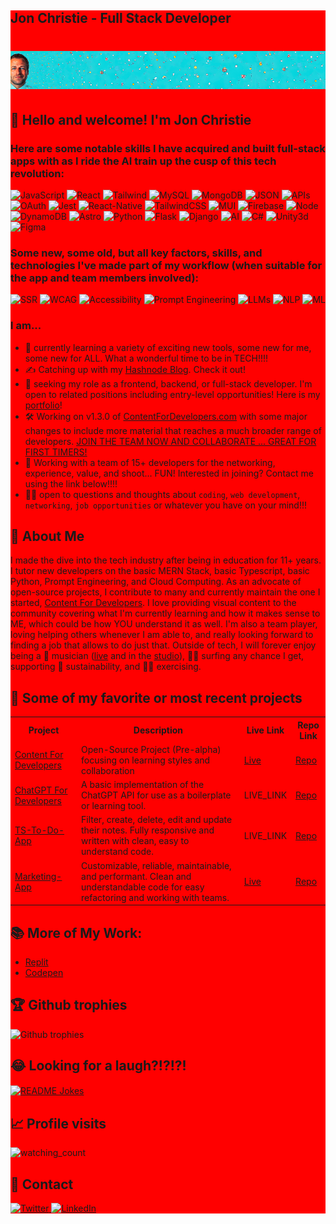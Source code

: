<div style="background-color:red;">
 
<h2>Jon Christie - Full Stack Developer</h2>

  <h1><img src="https://raw.githubusercontent.com/mathcodes/mathcodes/main/github%20banner.png" alt="Banner"></h1>
  <h2>👋 Hello and welcome! I'm Jon Christie</h2>

  <h3>Here are some notable skills I have acquired and built full-stack apps with as I ride the AI train up the cusp
    of this tech revolution:</h3>
  <p>
    <img src="https://img.shields.io/badge/JavaScript-%23129da7?style=for-the-badge&logo=javascript"
      alt="JavaScript">
    <img src="https://img.shields.io/badge/React-%23129da7?style=for-the-badge&logo=react" alt="React">
    <img src="https://img.shields.io/badge/Tailwind-%23129da7?style=for-the-badge&logo=tailwind-css" alt="Tailwind">
    <img src="https://img.shields.io/badge/MySQL-%23129da7?style=for-the-badge&logo=mysql" alt="MySQL">
    <img src="https://img.shields.io/badge/MongoDB-%23129da7?style=for-the-badge&logo=mongodb" alt="MongoDB">
    <img src="https://img.shields.io/badge/JSON-%23129da7?style=for-the-badge&logo=json" alt="JSON">
    <img src="https://img.shields.io/badge/APIs-%23129da7?style=for-the-badge&logo=api" alt="APIs">
    <img src="https://img.shields.io/badge/OAuth-%23129da7?style=for-the-badge&logo=oauth" alt="OAuth">
    <img src="https://img.shields.io/badge/Jest-%23129da7?style=for-the-badge&logo=jest" alt="Jest">
    <img src="https://img.shields.io/badge/React--Native-%23129da7?style=for-the-badge&logo=react" alt="React-Native">
    <img src="https://img.shields.io/badge/TailwindCSS-%23129da7?style=for-the-badge&logo=tailwind-css"
      alt="TailwindCSS">
    <img src="https://img.shields.io/badge/MUI-%23129da7?style=for-the-badge&logo=mui" alt="MUI">
    <img src="https://img.shields.io/badge/Firebase-%23129da7?style=for-the-badge&logo=firebase" alt="Firebase">
    <img src="https://img.shields.io/badge/Node-%23129da7?style=for-the-badge&logo=node.js" alt="Node">
    <img src="https://img.shields.io/badge/DynamoDB-%23129da7?style=for-the-badge&logo=amazon-dynamodb"
      alt="DynamoDB">
    <img src="https://img.shields.io/badge/Astro-%23129da7?style=for-the-badge&logo=astro" alt="Astro">
    <img src="https://img.shields.io/badge/Python-%23129da7?style=for-the-badge&logo=python" alt="Python">
    <img src="https://img.shields.io/badge/Flask-%23129da7?style=for-the-badge&logo=flask" alt="Flask">
    <img src="https://img.shields.io/badge/Django-%23129da7?style=for-the-badge&logo=django" alt="Django">
    <img src="https://img.shields.io/badge/OpenAI-%23129da7?style=for-the-badge&logo=openai" alt="AI">
    <img src="https://img.shields.io/badge/C%23-%23129da7?style=for-the-badge&logo=c-sharp" alt="C#">
    <img src="https://img.shields.io/badge/Unity3d-%23129da7?style=for-the-badge&logo=unity" alt="Unity3d">
    <img src="https://img.shields.io/badge/Figma-%23129da7?style=for-the-badge&logo=figma" alt="Figma">
  </p>

  <h3>Some new, some old, but all key factors, skills, and technologies I've made part of my workflow (when suitable
    for the app and team members involved):</h3>
  <p>
    <img src="https://img.shields.io/badge/SSR-grey?style=for-the-badge&logo=ssr" alt="SSR">
    <img src="https://img.shields.io/badge/WCAG-grey?style=for-the-badge&logo=wcag" alt="WCAG">
    <img src="https://img.shields.io/badge/Accessibility-grey?style=for-the-badge&logo=accessibility"
      alt="Accessibility">
    <img src="https://img.shields.io/badge/Prompt_Engineering-grey?style=for-the-badge&logo=prompt-engineering"
      alt="Prompt Engineering">
    <img src="https://img.shields.io/badge/LLMs-grey?style=for-the-badge&logo=llms" alt="LLMs">
    <img src="https://img.shields.io/badge/NLP-grey?style=for-the-badge&logo=nlp" alt="NLP">
    <img src="https://img.shields.io/badge/ML-grey?style=for-the-badge&logo=ML" alt="ML">
  </p>

  <h3>I am...</h3>
  <ul>
    <li>🤖 currently learning a variety of exciting new tools, some new for me, some new for ALL. What a wonderful time to
      be in TECH!!!!</li>
    <li>✍️ Catching up with my <a href="https://jonchristie.hashnode.dev/">Hashnode Blog</a>. Check it out!</li>
    <li>🔭 seeking my role as a frontend, backend, or full-stack developer. I'm open to related positions including
      entry-level opportunities! Here is my <a href="https://www.jonchristie.net">portfolio</a>!</li>
    <li>🛠 Working on v1.3.0 of <a href="https://www.contentfordevelopers.com">ContentForDevelopers.com</a> with some
      major changes to include more material that reaches a much broader range of developers. <a
        href="https://github.com/mathcodes/contentfordevelopers">JOIN THE TEAM NOW AND COLLABORATE ... GREAT FOR FIRST
        TIMERS!</a></li>
    <li>🤝 Working with a team of 15+ developers for the networking, experience, value, and shoot... FUN! Interested in
      joining? Contact me using the link below!!!!</li>
    <li>🙋🏻 open to questions and thoughts about <code>coding</code>, <code>web development</code>, <code>networking</code>,
      <code>job opportunities</code> or whatever you have on your mind!!!</li>
  </ul>

  <h2>💼 About Me</h2>
  <p>
    I made the dive into the tech industry after being in education for 11+ years. I tutor new developers on the basic
    MERN Stack, basic Typescript, basic Python, Prompt Engineering, and Cloud Computing. As an advocate of open-source
    projects, I contribute to many and currently maintain the one I started, <a
      href="https://github.com/mathcodes/contentfordevelopers">Content For Developers</a>. I love providing visual content
    to the community covering what I'm currently learning and how it makes sense to ME, which could be how YOU understand
    it as well. I'm also a team player, loving helping others whenever I am able to, and really looking forward to
    finding a job that allows to do just that. Outside of tech, I will forever enjoy being a 🎸 musician (<a
      href="https://www.youtube.com/results?search_query=Baffle+%40+2nd+Wind+12.1.17">live</a> and in the <a
      href="https://soundcloud.com/jonchristie">studio</a>), 🏄🏻 surfing any chance I get, supporting 🌱 sustainability,
    and 🏃🏼 exercising.
  </p>

  <h2>🚀 Some of my favorite or most recent projects</h2>
  <table>
    <tr>
      <th>Project</th>
      <th>Description</th>
      <th>Live Link</th>
      <th>Repo Link</th>
    </tr>
    <tr>
      <td><a href="https://www.contentfordevelopers.com/">Content For Developers</a></td>
      <td>Open-Source Project (Pre-alpha) focusing on learning styles and collaboration</td>
      <td><a href="https://www.contentfordevelopers.com/">Live</a></td>
      <td><a href="https://github.com/mathcodes/contentfordevelopers">Repo</a></td>
    </tr>
    <tr>
      <td><a href="https://github.com/mathcodes/chatgpt-for-developers">ChatGPT For Developers</a></td>
      <td>A basic implementation of the ChatGPT API for use as a boilerplate or learning tool.</td>
      <td>LIVE_LINK</td>
      <td><a href="https://github.com/mathcodes/chatgpt-for-developers">Repo</a></td>
    </tr>
    <tr>
      <td><a href="https://github.com/mathcodes/typescript-tags-todo">TS-To-Do-App</a></td>
      <td>Filter, create, delete, edit and update their notes. Fully responsive and written with clean, easy to
        understand code.</td>
      <td>LIVE_LINK</td>
      <td><a href="https://github.com/mathcodes/typescript-tags-todo">Repo</a></td>
    </tr>
    <tr>
      <td><a href="https://marketing-app-demo.vercel.app/">Marketing-App</a></td>
      <td>Customizable, reliable, maintainable, and performant. Clean and understandable code for easy refactoring and
        working with teams.</td>
      <td><a href="https://marketing-app-demo.vercel.app/">Live</a></td>
      <td><a href="https://github.com/mathcodes/marketing-app-demo">Repo</a></td>
    </tr>
  </table>

  <h2>📚 More of My Work:</h2>
  <ul>
    <li><a href="https://github.com/mathcodes/PythonReplitCodeAndLinks">Replit</a></li>
    <li><a href="https://replit.com/@fullstack11235">Codepen</a></li>
  </ul>

  <h2>🏆 Github trophies</h2>
  <img src="https://github-profile-trophy.vercel.app/?username=mathcodes&theme=juicyfresh&no-bg=true" alt="Github trophies">

  <h2>😂 Looking for a laugh?!?!?!</h2>
  <a href="https://readme-jokes.vercel.app">
    <img align="center" src="https://readme-jokes.vercel.app/api" alt="README Jokes">
  </a>

  <h2>📈 Profile visits</h2>
  <img src="https://komarev.com/ghpvc/?username=mathcodes&color=brightgreen" alt="watching_count">

  <h2>📮 Contact</h2>
  <a href="https://twitter.com/jCircle9">
    <img src="https://img.shields.io/badge/Twitter-1DA1F2?style=for-the-badge&logo=twitter&logoColor=white" alt="Twitter">
  </a>
  <a href="https://www.linkedin.com/in/jonpchristie/">
    <img src="https://img.shields.io/badge/LinkedIn-0077B5?style=for-the-badge&logo=linkedin&logoColor=white"
      alt="LinkedIn">
  </a>
</div>
